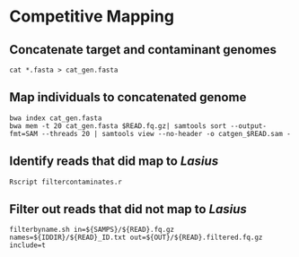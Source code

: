 # Competitive Mapping

## Concatenate target and contaminant genomes
` cat *.fasta > cat_gen.fasta `

## Map individuals to concatenated genome
` bwa index cat_gen.fasta `  
` bwa mem -t 20 cat_gen.fasta $READ.fq.gz| samtools sort --output-fmt=SAM --threads 20 | samtools view --no-header -o catgen_$READ.sam - `  

## Identify reads that did map to *Lasius*
` Rscript filtercontaminates.r `

## Filter out reads that did not map to *Lasius*
` filterbyname.sh in=${SAMPS}/${READ}.fq.gz names=${IDDIR}/${READ}_ID.txt out=${OUT}/${READ}.filtered.fq.gz include=t `
